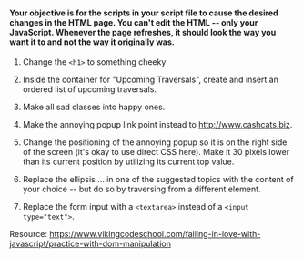 #### Your objective is for the scripts in your script file to cause the desired changes in the HTML page. You can't edit the HTML -- only your JavaScript. Whenever the page refreshes, it should look the way you want it to and not the way it originally was.

1. Change the `<h1>` to something cheeky

2. Inside the container for "Upcoming Traversals", create and insert an ordered list of upcoming traversals.
3. Make all sad classes into happy ones.

4. Make the annoying popup link point instead to http://www.cashcats.biz.

5. Change the positioning of the annoying popup so it is on the right side of the screen (it's okay to use direct CSS here). Make it 30 pixels lower than its current position by utilizing its current top value.

6. Replace the ellipsis ... in one of the suggested topics with the content of your choice -- but do so by traversing from a different element.

7. Replace the form input with a `<textarea>` instead of a `<input type="text">`.

Resource: https://www.vikingcodeschool.com/falling-in-love-with-javascript/practice-with-dom-manipulation